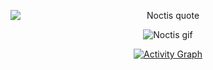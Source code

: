 <div align="center">
  
  <p>
    <img
      src="https://readme-typing-svg.herokuapp.com?font=Fira+Code&pause=1000&color=B6B6B6&multiline=false&width=435&lines=Above+all%2C+I'm+just+a+man."
      alt="Noctis quote"
      style="display: block; margin: auto;"
    >
  </p>

  <p>
    <img src="https://media1.tenor.com/m/AO7vsS-hWAYAAAAC/noctis-lucis-caelum-noctis.gif" alt="Noctis gif" />
  </p>
  
  <p>
    <a href="https://github.com/Gioh/github-readme-activity-graph">
      <img src="https://github-readme-activity-graph.vercel.app/graph?username=ThiagoGregorutti&theme=high-contrast" alt="Activity Graph" />
    </a>
  </p>

</div>
